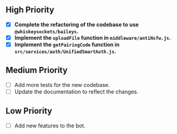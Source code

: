 ## High Priority

- [x] **Complete the refactoring of the codebase to use `@whiskeysockets/baileys`.**
- [x] **Implement the `uploadFile` function in `middleware/antiNsfw.js`.**
- [x] **Implement the `getPairingCode` function in `src/services/auth/UnifiedSmartAuth.js`.**

## Medium Priority

- [ ] Add more tests for the new codebase.
- [ ] Update the documentation to reflect the changes.

## Low Priority

- [ ] Add new features to the bot.
